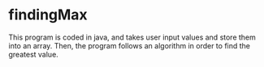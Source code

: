 # findingMax
This program is coded in java, and takes user input values and store them into an array. Then, the program follows an algorithm in order to find the greatest value.
